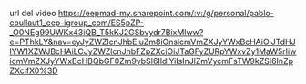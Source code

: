 url del video https://eepmad-my.sharepoint.com/:v:/g/personal/pablo-coullaut1_eep-igroup_com/ES5pZP-_O0NEg99UWKx43iQB_T5kKJ2GSbvydr7BixMlww?e=PThkLY&nav=eyJyZWZlcnJhbEluZm8iOnsicmVmZXJyYWxBcHAiOiJTdHJlYW1XZWJBcHAiLCJyZWZlcnJhbFZpZXciOiJTaGFyZURpYWxvZy1MaW5rIiwicmVmZXJyYWxBcHBQbGF0Zm9ybSI6IldlYiIsInJlZmVycmFsTW9kZSI6InZpZXcifX0%3D
